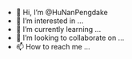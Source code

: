 - 👋 Hi, I’m @HuNanPengdake
- 👀 I’m interested in ...
- 🌱 I’m currently learning ...
- 💞️ I’m looking to collaborate on ...
- 📫 How to reach me ...

<!---
HuNanPengdake/HuNanPengdake is a ✨ special ✨ repository because its `README.md` (this file) appears on your GitHub profile.
You can click the Preview link to take a look at your changes.
--->
